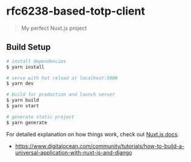 # rfc6238-based-totp-client

> My perfect Nuxt.js project

## Build Setup

```bash
# install dependencies
$ yarn install

# serve with hot reload at localhost:3000
$ yarn dev

# build for production and launch server
$ yarn build
$ yarn start

# generate static project
$ yarn generate
```

For detailed explanation on how things work, check out [Nuxt.js docs](https://nuxtjs.org).
* https://www.digitalocean.com/community/tutorials/how-to-build-a-universal-application-with-nuxt-js-and-django